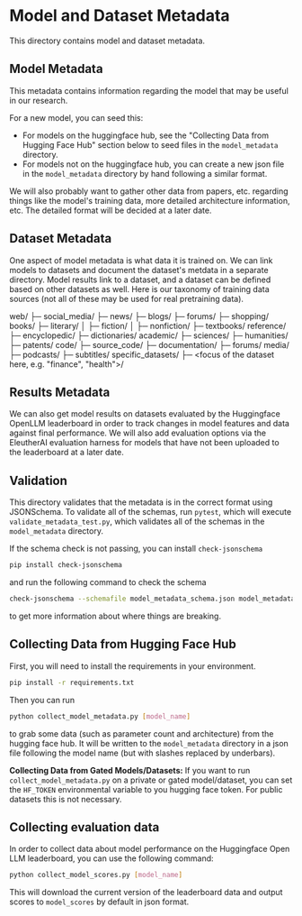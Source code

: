 # Model and Dataset Metadata

This directory contains model and dataset metadata.

## Model Metadata

This metadata contains information regarding the model that may be useful in our research.

For a new model, you can seed this:

* For models on the huggingface hub, see the "Collecting Data from Hugging Face Hub" section below
  to seed files in the `model_metadata` directory.
* For models not on the huggingface hub, you can create a new json file in the `model_metadata`
  directory by hand following a similar format.

We will also probably want to gather other data from papers, etc. regarding things
like the model's training data, more detailed architecture information, etc.
The detailed format will be decided at a later date.

## Dataset Metadata

One aspect of model metadata is what data it is trained on. We can link models to datasets
and document the dataset's metdata in a separate directory. Model results link to a dataset, and a dataset can be defined based on other datasets as well. Here is our taxonomy of training data sources (not all of these may be used for real pretraining data).

web/
├─ social_media/
├─ news/
├─ blogs/
├─ forums/
├─ shopping/
books/
├─ literary/
│  ├─ fiction/
│  ├─ nonfiction/
├─ textbooks/
reference/
├─ encyclopedic/
├─ dictionaries/
academic/
├─ sciences/
├─ humanities/
├─ patents/
code/
├─ source_code/
├─ documentation/
├─ forums/
media/
├─ podcasts/
├─ subtitles/
specific_datasets/
├─ <focus of the dataset here, e.g. "finance", "health">/

## Results Metadata

We can also get model results on datasets evaluated by the Huggingface OpenLLM leaderboard in order to track changes in model features and data against final performance. We will also add evaluation options via the EleutherAI evaluation harness for models that have not been uploaded to the leaderboard at a later date.

## Validation

This directory validates that the metadata is in the correct format using JSONSchema. To validate all of the schemas, run `pytest`, which will execute `validate_metadata_test.py`, which validates all of the schemas in the `model_metadata` directory.

If the schema check is not passing, you can install `check-jsonschema`

```bash
pip install check-jsonschema
```

and run the following command to check the schema

```bash
check-jsonschema --schemafile model_metadata_schema.json model_metadata/*.json
```

to get more information about where things are breaking.

## Collecting Data from Hugging Face Hub

First, you will need to install the requirements in your environment.

```bash
pip install -r requirements.txt
```

Then you can run

```bash
python collect_model_metadata.py [model_name]
```

to grab some data (such as parameter count and architecture) from the hugging face hub.
It will be written to the `model_metadata` directory in a json file following the model name
(but with slashes replaced by underbars).

**Collecting Data from Gated Models/Datasets:**
If you want to run `collect_model_metadata.py` on a private or gated model/dataset, you can
set the `HF_TOKEN` environmental variable to you hugging face token. For public datasets this
is not necessary.

## Collecting evaluation data

In order to collect data about model performance on the Huggingface Open LLM leaderboard, you can use
the following command:

```bash
python collect_model_scores.py [model_name]
```

This will download the current version of the leaderboard data and output scores to `model_scores` by default in json format.
